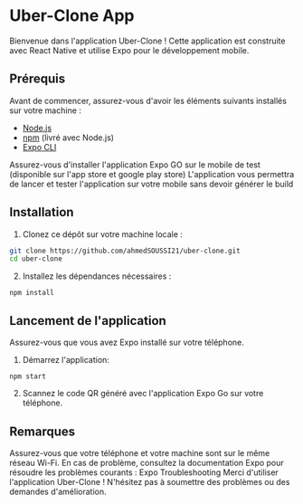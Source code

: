 # Uber-Clone App

Bienvenue dans l'application Uber-Clone ! Cette application est construite avec React Native et utilise Expo pour le développement mobile.

## Prérequis

Avant de commencer, assurez-vous d'avoir les éléments suivants installés sur votre machine :

- [Node.js](https://nodejs.org/)
- [npm](https://www.npmjs.com/) (livré avec Node.js)
- [Expo CLI](https://docs.expo.dev/get-started/installation/)

Assurez-vous d'installer l'application Expo GO sur le mobile de test (disponible sur l'app store et google play store) 
L'application vous permettra de lancer et tester l'application sur votre mobile sans devoir générer le build 

## Installation

1. Clonez ce dépôt sur votre machine locale :

```bash
git clone https://github.com/ahmedSOUSSI21/uber-clone.git
cd uber-clone
```
2. Installez les dépendances nécessaires :
```
npm install
```

## Lancement de l'application
Assurez-vous que vous avez Expo installé sur votre téléphone.
1. Démarrez l'application:
```
npm start
```
2. Scannez le code QR généré avec l'application Expo Go sur votre téléphone.

## Remarques
Assurez-vous que votre téléphone et votre machine sont sur le même réseau Wi-Fi.
En cas de problème, consultez la documentation Expo pour résoudre les problèmes courants : Expo Troubleshooting
Merci d'utiliser l'application Uber-Clone ! N'hésitez pas à soumettre des problèmes ou des demandes d'amélioration.   
